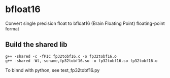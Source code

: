 # bfloat16
Convert single precision float to bfloat16 (Brain Floating Point) floating-point format

## Build the shared lib
    g++ -shared -c -fPIC fp32tobf16.c -o fp32tobf16.o
    g++ -shared -Wl,-soname,fp32tobf16.so -o fp32tobf16.so fp32tobf16.o

To binnd with python, see test_fp32tobf16.py
